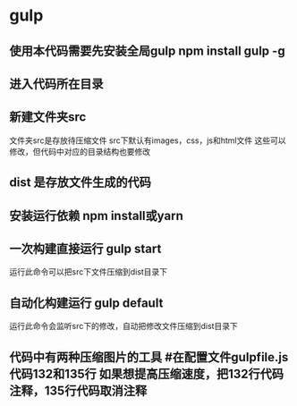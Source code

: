 # gulp
##  使用本代码需要先安装全局gulp npm install gulp -g

## 进入代码所在目录

## 新建文件夹src
文件夹src是存放待压缩文件
src下默认有images，css，js和html文件
这些可以修改，但代码中对应的目录结构也要修改

## dist 是存放文件生成的代码

## 安装运行依赖 npm install或yarn

## 一次构建直接运行 gulp start
运行此命令可以把src下文件压缩到dist目录下

##  自动化构建运行 gulp default
运行此命令会监听src下的修改，自动把修改文件压缩到dist目录下

##  代码中有两种压缩图片的工具 #在配置文件gulpfile.js代码132和135行 如果想提高压缩速度，把132行代码注释，135行代码取消注释
